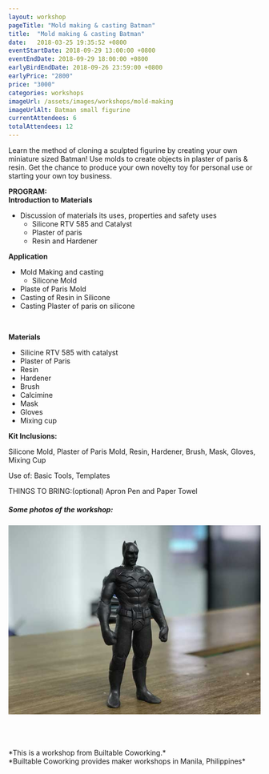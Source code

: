 ```yaml
---
layout: workshop
pageTitle: "Mold making & casting Batman"
title:  "Mold making & casting Batman"
date:   2018-03-25 19:35:52 +0800
eventStartDate: 2018-09-29 13:00:00 +0800
eventEndDate: 2018-09-29 18:00:00 +0800
earlyBirdEndDate: 2018-09-26 23:59:00 +0800
earlyPrice: "2800"
price: "3000"
categories: workshops
imageUrl: /assets/images/workshops/mold-making
imageUrlAlt: Batman small figurine
currentAttendees: 6
totalAttendees: 12
---
```


Learn the method of cloning a sculpted figurine by creating your own miniature sized Batman! Use molds to create objects in plaster of paris & resin. Get the chance to produce your own novelty toy for personal use or starting your own toy business.



<strong>PROGRAM: </strong>
<br>
<strong>Introduction to Materials</strong>
<br>
- Discussion of materials its uses, properties and safety uses
    - Silicone RTV 585 and Catalyst
    - Plaster of paris
    - Resin and Hardener

<strong>Application</strong>
<br>
- Mold Making and casting
    - Silicone Mold
- Plaste of Paris Mold
- Casting of Resin in Silicone
- Casting Plaster of paris on silicone
<br>

<strong>Materials</strong> 
- Silicine RTV 585 with catalyst 
- Plaster of Paris 
- Resin 
- Hardener 
- Brush 
- Calcimine 
- Mask 
- Gloves 
- Mixing cup


<strong>Kit Inclusions:</strong>

Silicone Mold, Plaster of Paris Mold, 
Resin, Hardener, Brush, Mask, Gloves, Mixing Cup

Use of:
Basic Tools, Templates

THINGS TO BRING:(optional)
Apron
Pen and Paper
Towel

##### Some photos of the workshop:

![Mold Making workshop](../../assets/images/workshops/mold-making/molding-and-casting-batman.jpg "Batman Mold")


<br>
<br>
<br>
*This is a workshop from Builtable Coworking.*
<br>
*Builtable Coworking provides maker workshops in Manila, Philippines* 
